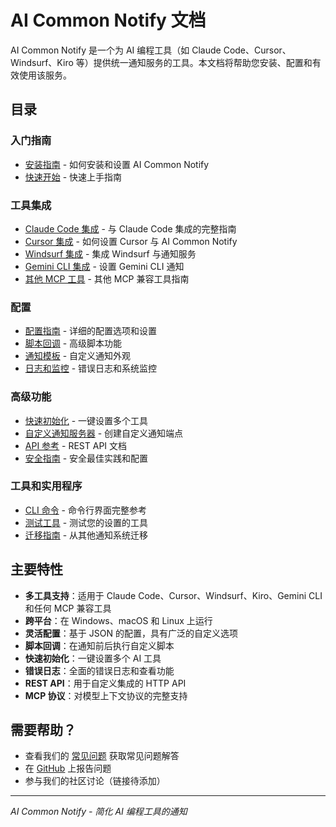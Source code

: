 # AI Common Notify 文档

AI Common Notify 是一个为 AI 编程工具（如 Claude Code、Cursor、Windsurf、Kiro 等）提供统一通知服务的工具。本文档将帮助您安装、配置和有效使用该服务。

## 目录

### 入门指南
- [安装指南](getting-started/installation.md) - 如何安装和设置 AI Common Notify
- [快速开始](getting-started/quick-start.md) - 快速上手指南

### 工具集成
- [Claude Code 集成](integrations/claude-code.md) - 与 Claude Code 集成的完整指南
- [Cursor 集成](integrations/cursor.md) - 如何设置 Cursor 与 AI Common Notify
- [Windsurf 集成](integrations/windsurf.md) - 集成 Windsurf 与通知服务
- [Gemini CLI 集成](integrations/gemini-cli.md) - 设置 Gemini CLI 通知
- [其他 MCP 工具](integrations/other-mcp-tools.md) - 其他 MCP 兼容工具指南

### 配置
- [配置指南](configuration/configuration.md) - 详细的配置选项和设置
- [脚本回调](configuration/script-callbacks.md) - 高级脚本功能
- [通知模板](configuration/templates.md) - 自定义通知外观
- [日志和监控](configuration/logging.md) - 错误日志和系统监控

### 高级功能
- [快速初始化](advanced/quick-init.md) - 一键设置多个工具
- [自定义通知服务器](advanced/custom-servers.md) - 创建自定义通知端点
- [API 参考](advanced/api.md) - REST API 文档
- [安全指南](advanced/security.md) - 安全最佳实践和配置

### 工具和实用程序
- [CLI 命令](tools/cli.md) - 命令行界面完整参考
- [测试工具](tools/testing.md) - 测试您的设置的工具
- [迁移指南](tools/migration.md) - 从其他通知系统迁移

## 主要特性

- **多工具支持**：适用于 Claude Code、Cursor、Windsurf、Kiro、Gemini CLI 和任何 MCP 兼容工具
- **跨平台**：在 Windows、macOS 和 Linux 上运行
- **灵活配置**：基于 JSON 的配置，具有广泛的自定义选项
- **脚本回调**：在通知前后执行自定义脚本
- **快速初始化**：一键设置多个 AI 工具
- **错误日志**：全面的错误日志和查看功能
- **REST API**：用于自定义集成的 HTTP API
- **MCP 协议**：对模型上下文协议的完整支持

## 需要帮助？

- 查看我们的 [常见问题](getting-started/faq.md) 获取常见问题解答
- 在 [GitHub](https://github.com/MichealWayne/ai-common-notify/issues) 上报告问题
- 参与我们的社区讨论（链接待添加）

---
*AI Common Notify - 简化 AI 编程工具的通知*